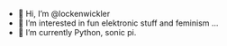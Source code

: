 - 👋 Hi, I’m @lockenwickler
- 👀 I’m interested in fun elektronic stuff and feminism ...
- 🌱 I’m currently Python, sonic pi.

<!---
lockenwickler/lockenwickler is a ✨ special ✨ repository because its `README.md` (this file) appears on your GitHub profile.
You can click the Preview link to take a look at your changes.
--->
